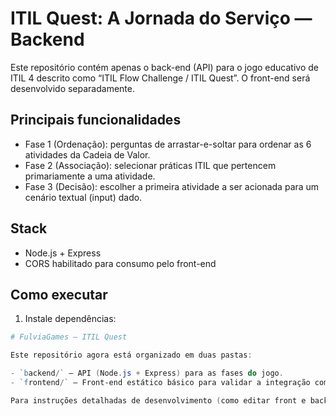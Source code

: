 # ITIL Quest: A Jornada do Serviço — Backend

Este repositório contém apenas o back-end (API) para o jogo educativo de ITIL 4 descrito como “ITIL Flow Challenge / ITIL Quest”. O front-end será desenvolvido separadamente.

## Principais funcionalidades

- Fase 1 (Ordenação): perguntas de arrastar-e-soltar para ordenar as 6 atividades da Cadeia de Valor.
- Fase 2 (Associação): selecionar práticas ITIL que pertencem primariamente a uma atividade.
- Fase 3 (Decisão): escolher a primeira atividade a ser acionada para um cenário textual (input) dado.

## Stack

- Node.js + Express
- CORS habilitado para consumo pelo front-end

## Como executar

1) Instale dependências:

```powershell
# FulviaGames — ITIL Quest

Este repositório agora está organizado em duas pastas:

- `backend/` — API (Node.js + Express) para as fases do jogo.
- `frontend/` — Front-end estático básico para validar a integração com a API.

Para instruções detalhadas de desenvolvimento (como editar front e back), consulte `DEV_README.md` na raiz do projeto.
